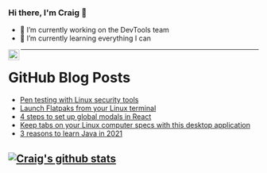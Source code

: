 ### Hi there, I'm Craig 👋

<!--
**CraigTeelFugro/CraigTeelFugro** is a ✨ _special_ ✨ repository because its `README.md` (this file) appears on your GitHub profile.

Here are some ideas to get you started:
-->

- 🔭 I’m currently working on the DevTools team
- 🌱 I’m currently learning everything I can

[<img align="left" alt="Craig Teel | LinkedIn" width="22px" src="https://cdn.jsdelivr.net/npm/simple-icons@v3/icons/linkedin.svg" />][linkedin]

---

# GitHub Blog Posts

<!-- BLOG-POST-LIST:START -->
- [Pen testing with Linux security tools](https://opensource.com/article/21/5/linux-security-tools)
- [Launch Flatpaks from your Linux terminal](https://opensource.com/article/21/5/launch-flatpaks-linux-terminal)
- [4 steps to set up global modals in React](https://opensource.com/article/21/5/global-modals-react)
- [Keep tabs on your Linux computer specs with this desktop application](https://opensource.com/article/21/5/linux-kinfocenter)
- [3 reasons to learn Java in 2021](https://opensource.com/article/21/5/java)
<!-- BLOG-POST-LIST:END -->

## [![Craig's github stats](https://github-readme-stats.vercel.app/api?username=craigteelfugro)](https://github.com/anuraghazra/github-readme-stats)


[linkedin]: https://linkedin.com/in/craig-teel-b8786771
